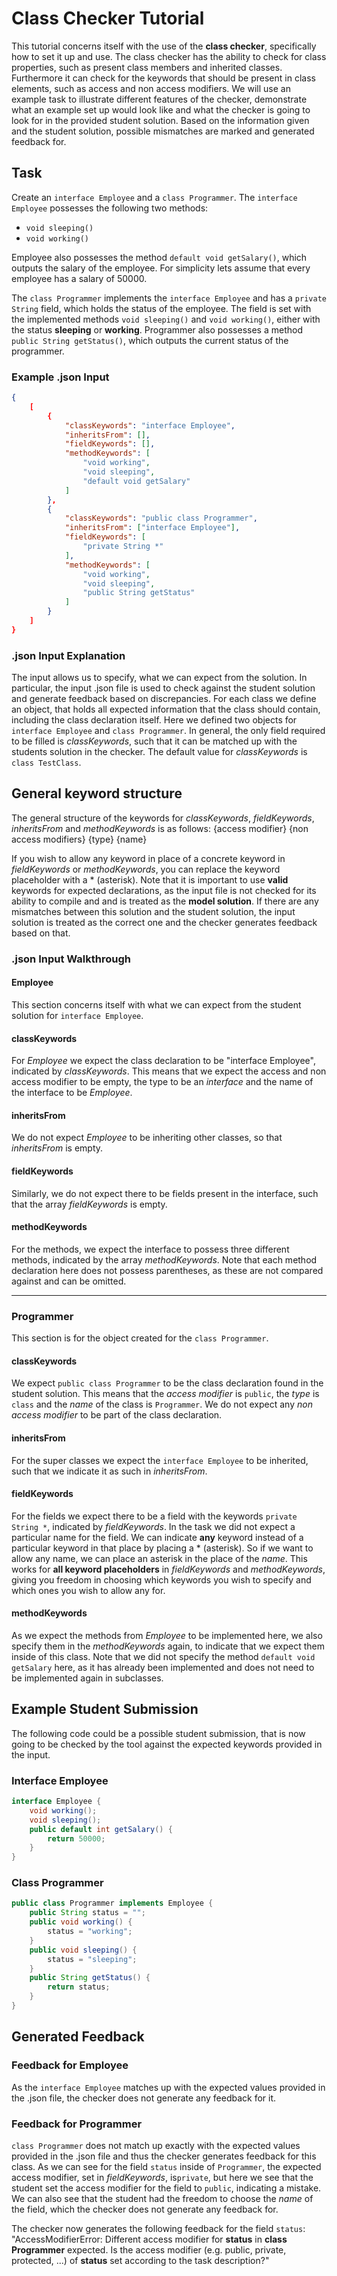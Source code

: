 # Class Checker Tutorial
This tutorial concerns itself with the use of the **class checker**, specifically how to set it up and use. The class checker has the ability to check for class properties, such as present class members and inherited classes. Furthermore it can check for the keywords that should be present in class elements, such as access and non access modifiers. 
We will use an example task to illustrate different features of the checker, demonstrate what an example set up would look like and what the checker is going to look for in the provided student solution. Based on the information given and the student solution, possible mismatches are marked and generated feedback for.
## Task
Create an ``interface Employee`` and a ``class Programmer``.
The ``interface Employee`` possesses the following two methods:

- ``void sleeping()``
- ``void working()``

Employee also possesses the method ``default void getSalary()``, which outputs the salary of the employee.
For simplicity lets assume that every employee has a salary of 50000.

The ``class Programmer`` implements the ``interface Employee`` and has a ``private String`` field, which holds the status of the
employee. The field is set with the implemented methods ``void sleeping()`` and ``void working()``, either with the status **sleeping** or **working**.
Programmer also possesses a method ``public String getStatus()``, which outputs the current status of the programmer.

### Example .json Input
```json
{
	[
		{
			"classKeywords": "interface Employee",
			"inheritsFrom": [],
			"fieldKeywords": [],
			"methodKeywords": [
				"void working",
				"void sleeping",
				"default void getSalary"
			]
		},
		{
			"classKeywords": "public class Programmer",
			"inheritsFrom": ["interface Employee"],
			"fieldKeywords": [
				"private String *"
			],
			"methodKeywords": [
				"void working",
				"void sleeping",
				"public String getStatus"
			]
		}
	]
}
```

### .json Input Explanation
The input allows us to specify, what we can expect from the solution. In particular, the input .json file is used to check against the student solution and generate feedback based on discrepancies.
For each class we define an object, that holds all expected information that the class should contain, including the class declaration itself. Here we defined two objects for ``interface Employee`` and ``class Programmer``.
In general, the only field required to be filled is *classKeywords*, such that it can be matched up with the students solution in the checker. The default value for *classKeywords* is ``class TestClass``.

## General keyword structure
The general structure of the keywords for  *classKeywords*, *fieldKeywords*, *inheritsFrom* and *methodKeywords* is as follows: 
{access modifier} {non access modifiers} {type} {name} 

If you wish to allow any keyword in place of a concrete keyword in *fieldKeywords* or *methodKeywords*, you can replace the keyword placeholder with  a \* (asterisk).
Note that it is important to use **valid** keywords for expected declarations, as the input file is not checked for its ability to compile and  and is treated as the **model solution**. If there are any mismatches between this solution and the student solution, the input solution is treated as the correct one and the checker generates feedback based on that.

### .json Input Walkthrough

#### Employee
This section concerns itself with what we can expect from the student solution for ``interface Employee``.

#### classKeywords
For *Employee* we expect the class declaration to be "interface Employee", indicated by *classKeywords*.
This means that we expect the access and non access modifier to be empty,
the type to be an *interface* and the name of the interface to be *Employee*.

#### inheritsFrom
We do not expect *Employee* to be inheriting other classes, so that *inheritsFrom* is empty.

#### fieldKeywords
Similarly, we do not expect there to be fields present in the interface, such that the array *fieldKeywords* is empty.

#### methodKeywords
For the methods, we expect the interface to possess three different methods, indicated by the array *methodKeywords*.
Note that each method declaration here does not possess parentheses, as these are not compared against and can be omitted.

----

### Programmer
This section is for the object created for the ``class Programmer``.
#### classKeywords
We expect ``public class Programmer`` to be the class declaration found in the student solution. This means that the *access modifier* is ``public``,  the *type* is ``class`` and the *name* of the class is ``Programmer``. We do not expect any *non access modifier* to be part of the class declaration.
#### inheritsFrom
For the super classes we expect the ``interface Employee`` to be inherited, such that we indicate it as such in *inheritsFrom*.

#### fieldKeywords
For the fields we expect there to be a field with the keywords ``private String *``, indicated by *fieldKeywords*.
In the task we did not expect a particular name for the field. We can indicate **any** keyword instead of a particular keyword  in that place by placing a \* (asterisk). So if we want to allow any name, we can place an asterisk in the place of the *name*.
This works for **all keyword placeholders** in *fieldKeywords* and *methodKeywords*, giving you freedom in choosing which keywords you wish to specify  and which ones you wish to allow any for.
#### methodKeywords
As we expect the methods from *Employee* to be implemented here, we also specify them in the *methodKeywords* again, to indicate that we expect them inside of this class.  Note that we did not specify the method ``default void getSalary`` here, as it has already been implemented and does not need to be implemented again in subclasses.




## Example Student Submission
The following code could be a possible student submission, that is now going to be checked by the tool against the expected keywords provided in the input.

### Interface Employee
```java
interface Employee {
	void working();
	void sleeping();
	public default int getSalary() {
		return 50000;
	}
}
```
### Class Programmer
```java
public class Programmer implements Employee {
	public String status = "";
	public void working() {
		status = "working";
	}
	public void sleeping() {
		status = "sleeping";
	}
	public String getStatus() {
		return status;
	}
}
```
## Generated Feedback

### Feedback for Employee
As the ``interface Employee`` matches up with the expected values provided in the .json file, the checker does not generate any feedback for it.

### Feedback for Programmer
``class Programmer`` does not match up exactly with the expected values provided in the .json file and thus the checker generates feedback for this class.
As we can see for the field ``status`` inside of ``Programmer``, the expected access modifier, set in *fieldKeywords*, is``private``, but here we see that the student set the access modifier for the field to ``public``, indicating a mistake. We can also see that the student had the freedom to choose the *name* of the field, which the checker does not generate any feedback for. 

The checker now generates the following feedback for the field ``status``:
"AccessModifierError: Different access modifier for **status** in **class Programmer** expected. 
Is the access modifier (e.g. public, private, protected, ...) of **status** set according to the task description?"